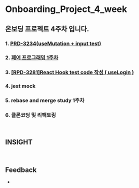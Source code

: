 # Onboarding_Project_4_week

## 온보딩 프로젝트 4주차 입니다.

### 1. [PRD-3234(useMutation + input test)](https://github.com/twinnylab/taras-web/pull/197)
### 2. [페어 프로그래밍 1주차](https://github.com/yechanTW/Onboarding_Project/tree/main/ONBOARDING_PROJECT_4_WEEK/Pair_Programing%201%EC%A3%BC%EC%B0%A8)

### 3. [[RPD-3281]React Hook test code 작성 ( useLogin )](https://github.com/twinnylab/taras-web/pull/206)
### 4. jest mock
### 5. rebase and merge study 1주차
### 6. 클론코딩 및 리팩토링
</br>

## INSIGHT

</br>

## Feedback
- 
